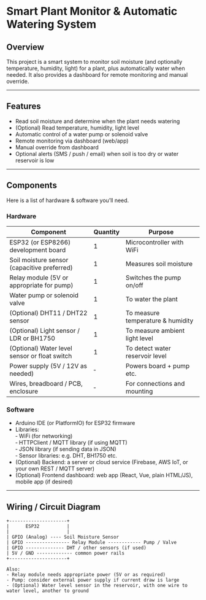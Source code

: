 # Smart Plant Monitor & Automatic Watering System

## Overview

This project is a smart system to monitor soil moisture (and optionally temperature, humidity, light) for a plant, plus automatically water when needed. It also provides a dashboard for remote monitoring and manual override.

---

## Features

- Read soil moisture and determine when the plant needs watering  
- (Optional) Read temperature, humidity, light level  
- Automatic control of a water pump or solenoid valve  
- Remote monitoring via dashboard (web/app)  
- Manual override from dashboard  
- Optional alerts (SMS / push / email) when soil is too dry or water reservoir is low  

---

## Components

Here is a list of hardware & software you’ll need.

### Hardware

| Component | Quantity | Purpose |
|---|---|---|
| ESP32 (or ESP8266) development board | 1 | Microcontroller with WiFi |
| Soil moisture sensor (capacitive preferred) | 1 | Measures soil moisture |
| Relay module (5V or appropriate for pump) | 1 | Switches the pump on/off |
| Water pump or solenoid valve | 1 | To water the plant |
| (Optional) DHT11 / DHT22 sensor | 1 | To measure temperature & humidity |
| (Optional) Light sensor / LDR or BH1750 | 1 | To measure ambient light level |
| (Optional) Water level sensor or float switch | 1 | To detect water reservoir level |
| Power supply (5V / 12V as needed) | ‑ | Powers board + pump etc. |
| Wires, breadboard / PCB, enclosure | ‑ | For connections and mounting |

### Software

- Arduino IDE (or PlatformIO) for ESP32 firmware  
- Libraries:  
  ‑ WiFi (for networking)  
  ‑ HTTPClient / MQTT library (if using MQTT)  
  ‑ JSON library (if sending data in JSON)  
  ‑ Sensor libraries: e.g. DHT, BH1750 etc.  
- (Optional) Backend: a server or cloud service (Firebase, AWS IoT, or your own REST / MQTT server)  
- (Optional) Frontend dashboard: web app (React, Vue, plain HTML/JS), mobile app (if desired)  

---

## Wiring / Circuit Diagram

```text
+---------------------+
|      ESP32          |
|                     |
| GPIO (Analog) ---- Soil Moisture Sensor
| GPIO ---------------- Relay Module ------------ Pump / Valve
| GPIO -------------- DHT / other sensors (if used)
| 5V / GND ------------- common power rails
+---------------------+

Also:  
- Relay module needs appropriate power (5V or as required)  
- Pump: consider external power supply if current draw is large  
- (Optional) Water level sensor in the reservoir, with one wire to water level, another to ground  

